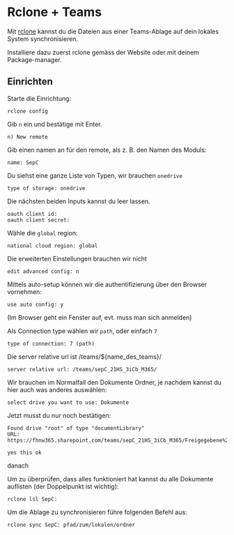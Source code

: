 # Rclone + Teams

Mit [rclone](https://rclone.org/) kannst du die Dateien aus einer Teams-Ablage auf dein lokales System synchronisieren.

Installiere dazu zuerst rclone gemäss der Website oder mit deinem Package-manager.


## Einrichten

Starte die Einrichtung:
```
rclone config
```

Gib `n` ein und bestätige mit Enter.

```
n) New remote
```

Gib einen namen an für den remote, als z. B. den Namen des Moduls:
```
name: SepC
```

Du siehst eine ganze Liste von Typen, wir brauchen `onedrive`

```
type of storage: onedrive

```

Die nächsten beiden Inputs kannst du leer lassen.
```
oauth client id:
oauth client secret:

```

Wähle die `global` region:

```
national cloud region: global
```

Die erweiterten Einstellungen brauchen wir nicht

```
edit advanced config: n
```

Mittels auto-setup können wir die authentifizierung über den Browser vornehmen:

```
use auto config: y

```

(Im Browser geht ein Fenster auf, evt. muss man sich anmelden)


Als Connection type wählen wir `path`, oder einfach `7`

```
type of connection: 7 (path)
```


Die server relative url ist /teams/${name_des_teams}/

```
server relative url: /teams/sepC_21HS_3iCb_M365/

```

Wir brauchen im Normalfall den Dokumente Ordner, je nachdem kannst du hier auch was anderes auswählen:

```
select drive you want to use: Dokumente

```

Jetzt musst du nur noch bestätigen:
```
Found drive "root" of type "documentLibrary"
URL: https://fhnw365.sharepoint.com/teams/sepC_21HS_3iCb_M365/Freigegebene%20Dokumente

yes this ok
```
danach 

Um zu überprüfen, dass alles funktioniert hat kannst du alle Dokumente auflisten (der Doppelpunkt ist wichtig):
```
rclone lsl SepC:

```
Um die Ablage zu synchronisieren führe folgenden Befehl aus:

```
rclone sync SepC: pfad/zum/lokalen/ordner
```

